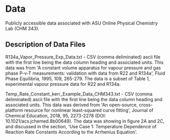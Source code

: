 # Data
Publicly accessible data associated with ASU Online Physical Chemistry Lab (CHM 343).

## Description of Data Files
R134a_Vapor_Pressure_Exp_Data.txt - CSV (comma deliminated) ascii file with the first line being the data column heading and associated units. This data was from 'A constant volume apparatus for vapour pressure and gas phase P-v-T measurements: validation with data from R22 and R134a', Fluid Phase Equilibria, 1995, 109, 265-279.  The data is a subset of Table 1, experimental vapour pressure data for R22 and R134a.

Temp_Rate_Constant_kerr_Example_Data_CHM343.txt - CSV (comma deliminated) ascii file with the first line being the data column heading and associated units. This data was derived from 'An open-source, cross-platform resource for nonlinear least-squared curve fitting', Journal of Chemical Education, 2018, 95, 2273-2278 (DOI: 10.1021/acs.jchemed.8b00649).  The data was showing in figure 2A and 2C, and discussed in the section, 'Use Case 1: Temperature Dependence of Reaction Rate Constants According to the Arrhenius Equation'. 




